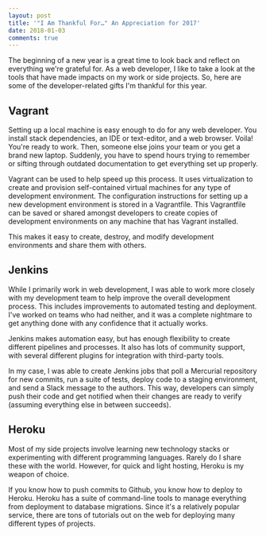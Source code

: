 ```yaml
---
layout: post
title: '"I Am Thankful For…" An Appreciation for 2017'
date: 2018-01-03
comments: true
---
```


The beginning of a new year is a great time to look back and reflect on everything we're grateful for. As a web developer, I like to take a look at the tools that have made impacts on my work or side projects. So, here are some of the developer-related gifts I'm thankful for this year.


## Vagrant

Setting up a local machine is easy enough to do for any web developer. You install stack dependencies, an IDE or text-editor, and a web browser. Voila! You're ready to work. Then, someone else joins your team or you get a brand new laptop. Suddenly, you have to spend hours trying to remember or sifting through outdated documentation to get everything set up properly.

Vagrant can be used to help speed up this process. It uses virtualization to create and provision self-contained virtual machines for any type of development environment. The configuration instructions for setting up a new development environment is stored in a Vagrantfile. This Vagrantfile can be saved or shared amongst developers to create copies of development environments on any machine that has Vagrant installed. 

This makes it easy to create, destroy, and modify development environments and share them with others.

## Jenkins

While I primarily work in web development, I was able to work more closely with my development team to help improve the overall development process. This includes improvements to automated testing and deployment. I've worked on teams who had neither, and it was a complete nightmare to get anything done with any confidence that it actually works.

Jenkins makes automation easy, but has enough flexibility to create different pipelines and processes. It also has lots of community support, with several different plugins for integration with third-party tools.

In my case, I was able to create Jenkins jobs that poll a Mercurial repository for new commits, run a suite of tests, deploy code to a staging environment, and send a Slack message to the authors. This way, developers can simply push their code and get notified when their changes are ready to verify (assuming everything else in between succeeds).

## Heroku

Most of my side projects involve learning new technology stacks or experimenting with different programming languages. Rarely do I share these with the world. However, for quick and light hosting, Heroku is my weapon of choice.

If you know how to push commits to Github, you know how to deploy to Heroku. Heroku has a suite of command-line tools to manage everything from deployment to database migrations. Since it's a relatively popular service, there are tons of tutorials out on the web for deploying many different types of projects.


